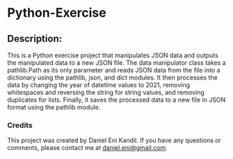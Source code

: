 # Python-Exercise

## Description: 
This is a Python exercise project that manipulates JSON data and outputs the manipulated data to a new JSON file. The data manipulator class takes a pathlib.Path as its only parameter and reads JSON data from the file into a dictionary using the pathlib, json, and dict modules. It then processes the data by changing the year of datetime values to 2021, removing whitespaces and reversing the string for string values, and removing duplicates for lists. Finally, it saves the processed data to a new file in JSON format using the pathlib module.

### Credits
This project was created by Daniel Eni Kandil. If you have any questions or comments, please contact me at daniel.eni@gmail.com.
